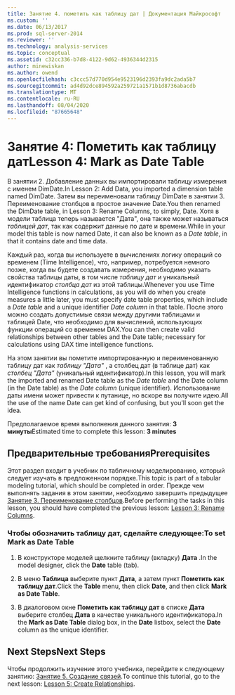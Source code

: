 ```yaml
---
title: Занятие 4. пометить как таблицу дат | Документация Майкрософт
ms.custom: ''
ms.date: 06/13/2017
ms.prod: sql-server-2014
ms.reviewer: ''
ms.technology: analysis-services
ms.topic: conceptual
ms.assetid: c32cc336-b7d8-4122-9d62-4936344d2315
author: minewiskan
ms.author: owend
ms.openlocfilehash: c3ccc57d770d954e9523196d2393fa9dc2ada5b7
ms.sourcegitcommit: ad4d92dce894592a259721a1571b1d8736abacdb
ms.translationtype: MT
ms.contentlocale: ru-RU
ms.lasthandoff: 08/04/2020
ms.locfileid: "87665648"
---
```

# <a name="lesson-4-mark-as-date-table"></a><span data-ttu-id="0efc5-102">Занятие 4: Пометить как таблицу дат</span><span class="sxs-lookup"><span data-stu-id="0efc5-102">Lesson 4: Mark as Date Table</span></span>
  <span data-ttu-id="0efc5-103">В занятии 2. Добавление данных вы импортировали таблицу измерения с именем DimDate.</span><span class="sxs-lookup"><span data-stu-id="0efc5-103">In Lesson 2: Add Data, you imported a dimension table named DimDate.</span></span> <span data-ttu-id="0efc5-104">Затем вы переименовали таблицу DimDate в занятии 3. Переименование столбцов в простое значение Date.</span><span class="sxs-lookup"><span data-stu-id="0efc5-104">You then renamed the DimDate table, in Lesson 3: Rename Columns, to simply, Date.</span></span> <span data-ttu-id="0efc5-105">Хотя в модели таблица теперь называется "Дата", она также может называться *таблицей дат*, так как содержит данные по дате и времени.</span><span class="sxs-lookup"><span data-stu-id="0efc5-105">While in your model this table is now named Date, it can also be known as a *Date table*, in that it contains date and time data.</span></span>  
  
 <span data-ttu-id="0efc5-106">Каждый раз, когда вы используете в вычислениях логику операций со временем (Time Intelligence), что, например, потребуется немного позже, когда вы будете создавать измерения, необходимо указать свойства таблицы даты, в том числе *таблицу дат* и уникальный идентификатор *столбца дат* из этой таблицы.</span><span class="sxs-lookup"><span data-stu-id="0efc5-106">Whenever you use Time Intelligence functions in calculations, as you will do when you create measures a little later, you must specify date table properties, which include a *Date table* and a unique identifier *Date column* in that table.</span></span> <span data-ttu-id="0efc5-107">После этого можно создать допустимые связи между другими таблицами и таблицей Date, что необходимо для вычислений, использующих функции операций со временем DAX.</span><span class="sxs-lookup"><span data-stu-id="0efc5-107">You can then create valid relationships between other tables and the Date table; necessary for calculations using DAX time intelligence functions.</span></span>  
  
 <span data-ttu-id="0efc5-108">На этом занятии вы пометите импортированную и переименованную таблицу дат как *таблицу "Дата"* , а столбец дат (в таблице дат) как *столбец "Дата"* (уникальный идентификатор).</span><span class="sxs-lookup"><span data-stu-id="0efc5-108">In this lesson, you will mark the imported and renamed Date table as the *Date table* and the Date column (in the Date table) as the *Date column* (unique identifier).</span></span> <span data-ttu-id="0efc5-109">Использование даты имени может привести к путанице, но вскоре вы получите идею.</span><span class="sxs-lookup"><span data-stu-id="0efc5-109">All the use of the name Date can get kind of confusing, but you'll soon get the idea.</span></span>  
  
 <span data-ttu-id="0efc5-110">Предполагаемое время выполнения данного занятия: **3 минуты**</span><span class="sxs-lookup"><span data-stu-id="0efc5-110">Estimated time to complete this lesson: **3 minutes**</span></span>  
  
## <a name="prerequisites"></a><span data-ttu-id="0efc5-111">Предварительные требования</span><span class="sxs-lookup"><span data-stu-id="0efc5-111">Prerequisites</span></span>  
 <span data-ttu-id="0efc5-112">Этот раздел входит в учебник по табличному моделированию, который следует изучать в предложенном порядке.</span><span class="sxs-lookup"><span data-stu-id="0efc5-112">This topic is part of a tabular modeling tutorial, which should be completed in order.</span></span> <span data-ttu-id="0efc5-113">Прежде чем выполнять задания в этом занятии, необходимо завершить предыдущее [Занятие 3. Переименование столбцов](rename-columns.md).</span><span class="sxs-lookup"><span data-stu-id="0efc5-113">Before performing the tasks in this lesson, you should have completed the previous lesson: [Lesson 3: Rename Columns](rename-columns.md).</span></span>  
  
### <a name="to-set-mark-as-date-table"></a><span data-ttu-id="0efc5-114">Чтобы обозначить таблицу дат, сделайте следующее:</span><span class="sxs-lookup"><span data-stu-id="0efc5-114">To set Mark as Date Table</span></span>  
  
1.  <span data-ttu-id="0efc5-115">В конструкторе моделей щелкните таблицу (вкладку) **Дата** .</span><span class="sxs-lookup"><span data-stu-id="0efc5-115">In the model designer, click the **Date** table (tab).</span></span>  
  
2.  <span data-ttu-id="0efc5-116">В меню **Таблица** выберите пункт **Дата**, а затем пункт **Пометить как таблицу дат**.</span><span class="sxs-lookup"><span data-stu-id="0efc5-116">Click the **Table** menu, then click **Date**, and then click **Mark as Date Table**.</span></span>  
  
3.  <span data-ttu-id="0efc5-117">В диалоговом окне **Пометить как таблицу дат** в списке **Дата** выберите столбец **Дата** в качестве уникального идентификатора.</span><span class="sxs-lookup"><span data-stu-id="0efc5-117">In the **Mark as Date Table** dialog box, in the **Date** listbox, select the **Date** column as the unique identifier.</span></span>  
  
## <a name="next-steps"></a><span data-ttu-id="0efc5-118">Next Steps</span><span class="sxs-lookup"><span data-stu-id="0efc5-118">Next Steps</span></span>  
 <span data-ttu-id="0efc5-119">Чтобы продолжить изучение этого учебника, перейдите к следующему занятию: [Занятие 5. Создание связей](lesson-4-create-relationships.md).</span><span class="sxs-lookup"><span data-stu-id="0efc5-119">To continue this tutorial, go to the next lesson: [Lesson 5: Create Relationships](lesson-4-create-relationships.md).</span></span>  
  
  
